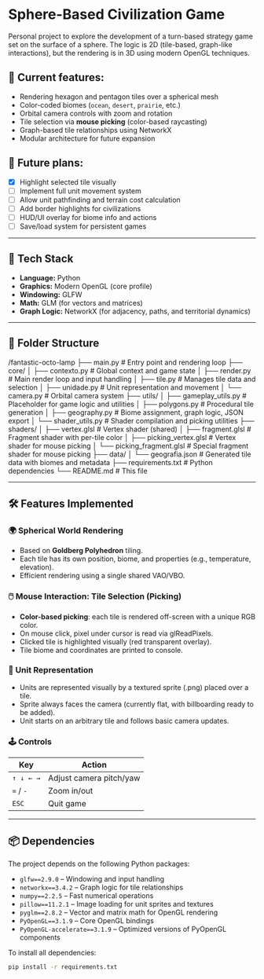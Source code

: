 # Sphere-Based Civilization Game

Personal project to explore the development of a turn-based strategy game set on the surface of a sphere. The logic is 2D (tile-based, graph-like interactions), but the rendering is in 3D using modern OpenGL techniques.

## 🎯 Current features:

- Rendering hexagon and pentagon tiles over a spherical mesh
- Color-coded biomes (`ocean`, `desert`, `prairie`, etc.)
- Orbital camera controls with zoom and rotation
- Tile selection via **mouse picking** (color-based raycasting)
- Graph-based tile relationships using NetworkX
- Modular architecture for future expansion

## 🚧 Future plans:

- [x] Highlight selected tile visually
- [ ] Implement full unit movement system
- [ ] Allow unit pathfinding and terrain cost calculation
- [ ] Add border highlights for civilizations
- [ ] HUD/UI overlay for biome info and actions
- [ ] Save/load system for persistent games

---

## 🔧 Tech Stack

- **Language:** Python
- **Graphics:** Modern OpenGL (core profile)
- **Windowing:** GLFW
- **Math:** GLM (for vectors and matrices)
- **Graph Logic:** NetworkX (for adjacency, paths, and territorial dynamics)

---

## 📁 Folder Structure

/fantastic-octo-lamp
├── main.py # Entry point and rendering loop
├── core/
│ ├── contexto.py # Global context and game state
│ ├── render.py # Main render loop and input handling
│ ├── tile.py # Manages tile data and selection
│ ├── unidade.py # Unit representation and movement
│ └── camera.py # Orbital camera system
├── utils/
│ ├── gameplay_utils.py # Placeholder for game logic and utilities
│ ├── polygons.py # Procedural tile generation
│ ├── geography.py # Biome assignment, graph logic, JSON export
│ └── shader_utils.py # Shader compilation and picking utilities
├── shaders/
│ ├── vertex.glsl # Vertex shader (shared)
│ ├── fragment.glsl # Fragment shader with per-tile color
│ ├── picking_vertex.glsl # Vertex shader for mouse picking
│ └── picking_fragment.glsl # Special fragment shader for mouse picking
├── data/
│ └── geografia.json # Generated tile data with biomes and metadata
├── requirements.txt # Python dependencies
└── README.md # This file

---

## 🛠 Features Implemented

### 🌍 Spherical World Rendering
- Based on **Goldberg Polyhedron** tiling.
- Each tile has its own position, biome, and properties (e.g., temperature, elevation).
- Efficient rendering using a single shared VAO/VBO.

### 🖱️ Mouse Interaction: Tile Selection (Picking)
- **Color-based picking**: each tile is rendered off-screen with a unique RGB color.
- On mouse click, pixel under cursor is read via glReadPixels.
- Clicked tile is highlighted visually (red transparent overlay).
- Tile biome and coordinates are printed to console.

### 🧍 Unit Representation
- Units are represented visually by a textured sprite (.png) placed over a tile.
- Sprite always faces the camera (currently flat, with billboarding ready to be added).
- Unit starts on an arbitrary tile and follows basic camera updates.

### 🕹️ Controls

|    Key    |         Action          |
|-----------|-------------------------|
| `↑ ↓ ← →` | Adjust camera pitch/yaw |
| `=` / `-` |       Zoom in/out       |
|   `ESC`   |        Quit game        |

---

## 📦 Dependencies

The project depends on the following Python packages:

- `glfw==2.9.0` – Windowing and input handling
- `networkx==3.4.2` – Graph logic for tile relationships
- `numpy==2.2.5` – Fast numerical operations
- `pillow==11.2.1` – Image loading for unit sprites and textures
- `pyglm==2.8.2` – Vector and matrix math for OpenGL rendering
- `PyOpenGL==3.1.9` – Core OpenGL bindings
- `PyOpenGL-accelerate==3.1.9` – Optimized versions of PyOpenGL components

To install all dependencies:
```bash
pip install -r requirements.txt